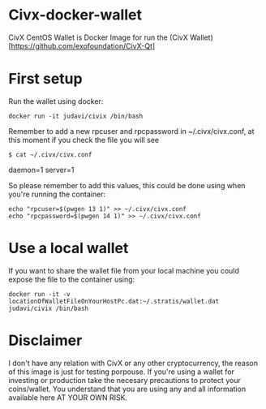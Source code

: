 # Civx-docker-wallet
CivX CentOS Wallet is Docker Image for run the (CivX Wallet)[https://github.com/exofoundation/CivX-Qt]


# First setup

Run the wallet using docker:

```
docker run -it judavi/civix /bin/bash
```

Remember to add a new rpcuser and rpcpassword in ~/.civx/civx.conf, at this moment if you check the file you will see

```
$ cat ~/.civx/civx.conf
```
daemon=1
server=1

So please remember to add this values, this could be done using when you're running the container:

```
echo "rpcuser=$(pwgen 13 1)" >> ~/.civx/civx.conf
echo "rpcpassword=$(pwgen 14 1)" >> ~/.civx/civx.conf
```

# Use a local wallet

If you want to share the wallet file from your local machine you could expose the file to the container using:

```
docker run -it -v locationOfWalletFileOnYourHostPc.dat:~/.stratis/wallet.dat judavi/civix /bin/bash
```

# Disclaimer

I don't have any relation with CivX or any other cryptocurrency, the reason of this image is just for testing porpouse. If you're using a wallet for investing or production  take the necesary precautions to protect your coins/wallet. You understand that you are using any and all information available here AT YOUR OWN RISK.
